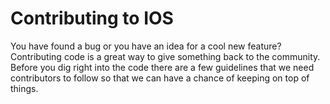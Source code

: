 # Contributing to IOS

You have found a bug or you have an idea for a cool new feature? Contributing code is a great way to give something 
back to the community. Before you dig right into the code there are a few guidelines that we need 
contributors to follow so that we can have a chance of keeping on top of things.